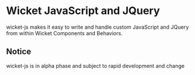 Wicket JavaScript and JQuery
============================

wicket-js makes it easy to write and handle custom JavaScript and JQuery from within Wicket Components and Behaviors.

## Notice

wicket-js is in alpha phase and subject to rapid development and change
